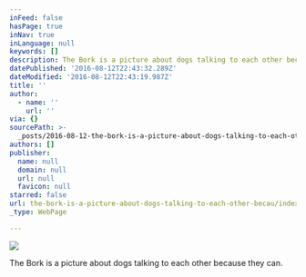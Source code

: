 ```yaml
---
inFeed: false
hasPage: true
inNav: true
inLanguage: null
keywords: []
description: The Bork is a picture about dogs talking to each other because they can.
datePublished: '2016-08-12T22:43:32.289Z'
dateModified: '2016-08-12T22:43:19.987Z'
title: ''
author:
  - name: ''
    url: ''
via: {}
sourcePath: >-
  _posts/2016-08-12-the-bork-is-a-picture-about-dogs-talking-to-each-other-becau.md
authors: []
publisher:
  name: null
  domain: null
  url: null
  favicon: null
starred: false
url: the-bork-is-a-picture-about-dogs-talking-to-each-other-becau/index.html
_type: WebPage

---
```

![](https://the-grid-user-content.s3-us-west-2.amazonaws.com/020f2307-a1a2-4707-b89f-ed18ca2b3216.jpg)

The Bork is a picture about dogs talking to each other because they can.